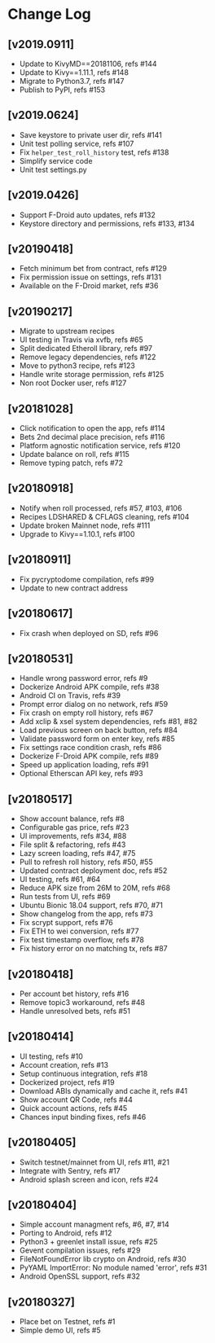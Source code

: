 # Change Log


## [v2019.0911]

  - Update to KivyMD==20181106, refs #144
  - Update to Kivy==1.11.1, refs #148
  - Migrate to Python3.7, refs #147
  - Publish to PyPI, refs #153


## [v2019.0624]

  - Save keystore to private user dir, refs #141
  - Unit test polling service, refs #107
  - Fix `helper_test_roll_history` test, refs #138
  - Simplify service code
  - Unit test settings.py


## [v2019.0426]

  - Support F-Droid auto updates, refs #132
  - Keystore directory and permissions, refs #133, #134


## [v20190418]

  - Fetch minimum bet from contract, refs #129
  - Fix permission issue on settings, refs #131
  - Available on the F-Droid market, refs #36


## [v20190217]

  - Migrate to upstream recipes
  - UI testing in Travis via xvfb, refs #65
  - Split dedicated Etheroll library, refs #97
  - Remove legacy dependencies, refs #122
  - Move to python3 recipe, refs #123
  - Handle write storage permission, refs #125
  - Non root Docker user, refs #127


## [v20181028]

  - Click notification to open the app, refs #114
  - Bets 2nd decimal place precision, refs #116
  - Platform agnostic notification service, refs #120
  - Update balance on roll, refs #115
  - Remove typing patch, refs #72


## [v20180918]

  - Notify when roll processed, refs #57, #103, #106
  - Recipes LDSHARED & CFLAGS cleaning, refs #104
  - Update broken Mainnet node, refs #111
  - Upgrade to Kivy==1.10.1, refs #100


## [v20180911]

  - Fix pycryptodome compilation, refs #99
  - Update to new contract address


## [v20180617]

  - Fix crash when deployed on SD, refs #96


## [v20180531]

  - Handle wrong password error, refs #9
  - Dockerize Android APK compile, refs #38
  - Android CI on Travis, refs #39
  - Prompt error dialog on no network, refs #59
  - Fix crash on empty roll history, refs #67
  - Add xclip & xsel system dependencies, refs #81, #82
  - Load previous screen on back button, refs #84
  - Validate password form on enter key, refs #85
  - Fix settings race condition crash, refs #86
  - Dockerize F-Droid APK compile, refs #89
  - Speed up application loading, refs #91
  - Optional Etherscan API key, refs #93


## [v20180517]

  - Show account balance, refs #8
  - Configurable gas price, refs #23
  - UI improvements, refs #34, #88
  - File split & refactoring, refs #43
  - Lazy screen loading, refs #47, #75
  - Pull to refresh roll history, refs #50, #55
  - Updated contract deployment doc, refs #52
  - UI testing, refs #61, #64
  - Reduce APK size from 26M to 20M, refs #68
  - Run tests from UI, refs #69
  - Ubuntu Bionic 18.04 support, refs #70, #71
  - Show changelog from the app, refs #73
  - Fix scrypt support, refs #76
  - Fix ETH to wei conversion, refs #77
  - Fix test timestamp overflow, refs #78
  - Fix history error on no matching tx, refs #87


## [v20180418]

  - Per account bet history, refs #16
  - Remove topic3 workaround, refs #48
  - Handle unresolved bets, refs #51


## [v20180414]

  - UI testing, refs #10
  - Account creation, refs #13
  - Setup continuous integration, refs #18
  - Dockerized project, refs #19
  - Download ABIs dynamically and cache it, refs #41
  - Show account QR Code, refs #44
  - Quick account actions, refs #45
  - Chances input binding fixes, refs #46


## [v20180405]

  - Switch testnet/mainnet from UI, refs #11, #21
  - Integrate with Sentry, refs #17
  - Android splash screen and icon, refs #24


## [v20180404]

  - Simple account managment refs, #6, #7, #14
  - Porting to Android, refs #12
  - Python3 + greenlet install issue, refs #25
  - Gevent compilation issues, refs #29
  - FileNotFoundError lib crypto on Android, refs #30
  - PyYAML ImportError: No module named 'error', refs #31
  - Android OpenSSL support, refs #32


## [v20180327]

  - Place bet on Testnet, refs #1
  - Simple demo UI, refs #5
